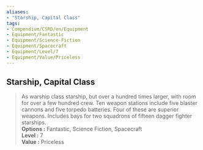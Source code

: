 ```yaml
---
aliases:
- "Starship, Capital Class"
tags:
- Compendium/CSRD/en/Equipment
- Equipment/Fantastic
- Equipment/Science-Fiction
- Equipment/Spacecraft
- Equipment/Level/7
- Equipment/Value/Priceless
---
```


  
## Starship, Capital Class  
  
>As warship class starship, but over a hundred times larger, with room for over a few hundred crew. Ten weapon stations include five blaster cannons and five torpedo batteries. Four of these are superior weapons. Includes bays for two squadrons of fifteen dagger fighter starships.  
> **Options :** Fantastic, Science Fiction, Spacecraft  
> **Level :** 7  
> **Value :** Priceless